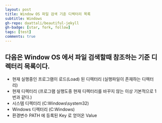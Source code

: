```yaml
---
layout: post
title: Window OS 파일 검색 기준 디렉터리 목록
subtitle: Windows
gh-repo: daattali/beautiful-jekyll
gh-badge: [star, fork, follow]
tags: [test]
comments: true
---
```


## 다음은 Window OS 에서 파일 검색할때 참조하는 기준 디렉터리 목록이다.
 *  현재 실행중인 프로그램이 로드(Load) 된 디렉터리 (실행파일이 존재하는 디렉터리)
 *  현재 디렉터리 (프로그램 실행도중 현재 디렉터리를 바꾸지 않는 이상 기본적으로 1번과 같다.)
 *  시스템 디렉터리 (C:Windows\\system32)
 *  Windows 디렉터리 (C:Windows)
 *  환경변수 PATH 에 등록된 Key 로 얻어온 Value
 
